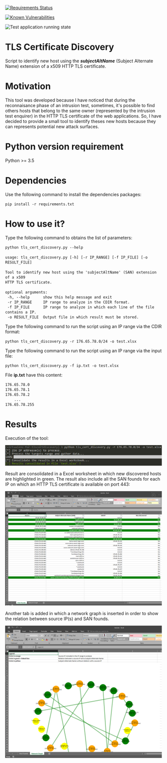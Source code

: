 

[![Requirements Status](https://requires.io/github/righettod/tls-cert-discovery/requirements.svg?branch=master)](https://requires.io/github/righettod/tls-cert-discovery/requirements/?branch=master)

[![Known Vulnerabilities](https://snyk.io/test/github/righettod/tls-cert-discovery/badge.svg?targetFile=requirements.txt)](https://snyk.io/test/github/righettod/tls-cert-discovery?targetFile=requirements.txt)

![Test application running state](https://github.com/righettod/tls-cert-discovery/workflows/Test%20application%20running%20state/badge.svg)

# TLS Certificate Discovery

Script to identify new host using the ***subjectAltName*** (Subject Alternate Name) extension of a x509 HTTP TLS certificate.

# Motivation

This tool was developed because I have noticed that during the reconnaisance phase of an intrusion test, sometimes, it's possible to find others hosts that belong to the same owner (represented by the intrusion test enquirer) in the HTTP TLS certificate of the web applications. So, I have decided to provide a small tool to identify theses new hosts because they can represents potential new attack surfaces.

# Python version requirement

Python >= 3.5

# Dependencies

Use the following command to install the dependencies packages:

```
pip install -r requirements.txt
```

# How to use it?

Type the following command to obtains the list of parameters:

 ```
python tls_cert_discovery.py --help

usage: tls_cert_discovery.py [-h] [-r IP_RANGE] [-f IP_FILE] [-o RESULT_FILE]

Tool to identify new host using the 'subjectAltName' (SAN) extension of a x509
HTTP TLS certificate.

optional arguments:
  -h, --help      show this help message and exit
  -r IP_RANGE     IP range to analyze in the CDIR format.
  -f IP_FILE      IP range to analyze in which each line of the file contains a IP.
  -o RESULT_FILE  Output file in which result must be stored.
 ```

Type the following command to run the script using an IP range via the CDIR format:

```
python tls_cert_discovery.py -r 176.65.78.0/24 -o test.xlsx
```

Type the following command to run the script using an IP range via the input file:

```
python tls_cert_discovery.py -f ip.txt -o test.xlsx
```

File **ip.txt** have this content:

```
176.65.78.0
176.65.78.1
176.65.78.2
    ...
176.65.78.255
```

# Results

Execution of the tool:

![demo1](demo1.png)

Result are consolidated in a Excel worksheet in which new discovered hosts are highlighted in green. 
The result also include all the SAN founds for each IP on which an HTTP TLS certificate is available on port 443:

![demo2](demo2.png)

Another tab is added in which a network graph is inserted in order to show the relation between source IP(s) and SAN founds.

![demo3](demo3.png)
